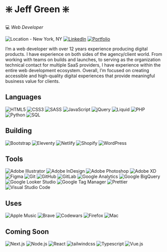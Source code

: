 # ❇️ Jeff Green ❇️

💻 _Web Developer_ 

![Location - New York, NY](https://img.shields.io/badge/📍_Location:-_New_York,_NY-2b2b2b?labelColor=2b2b2b&style=flat-square) [![LinkedIn](https://img.shields.io/badge/-LinkedIn-2b2b2b?logo=LinkedIn&logoColor=0077B5&link=https://www.linkedin.com/in/jeffgreenweb/&style=flat-square)](https://www.linkedin.com/in/jeffgreenweb/) [![Portfolio](https://img.shields.io/badge/-🌎_Website-2b2b2b?link=https://hirejeffgreen.com/&style=flat-square)](https://hirejeffgreen.com/)

I’m a web developer with over 12 years experience producing digital products. I have experience on both sides of the agency/client world. From working with teams on builds and launches, to serving as the organization technical contact for multiple SaaS providers, I have experience within the entire web development ecosystem. Overall, I’m focused on creating accessible and high-quality digital experiences that provide meaningful business value for clients.

## Languages

![HTML5](https://img.shields.io/badge/-HTML5-2b2b2b?&logo=html5&style=flat-square) ![CSS3](https://img.shields.io/badge/-CSS3-2b2b2b?&logo=CSS3&style=flat-square&logoColor=2965f1) ![SASS](https://img.shields.io/badge/-SASS-2b2b2b?&logo=SASS&style=flat-square) ![JavaScript](https://img.shields.io/badge/-JavaScript-2b2b2b?&logo=JavaScript&style=flat-square) ![jQuery](https://img.shields.io/badge/-jQuery-2b2b2b?&logo=jquery&style=flat-square&logoColor=7ACEF4) ![Liquid](https://img.shields.io/badge/-Liquid-2b2b2b?&logo=shopify&style=flat-square) ![PHP](https://img.shields.io/badge/-PHP-2b2b2b?&logo=PHP&style=flat-square) ![Python](https://img.shields.io/badge/-Python-2b2b2b?&logo=Python&style=flat-square) ![SQL](https://img.shields.io/badge/-SQL-2b2b2b?&logo=mysql&style=flat-square&logoColor=ffffff)

## Building

![Bootstrap](https://img.shields.io/badge/-Bootstrap-2b2b2b?&logo=Bootstrap&style=flat-square) ![Eleventy](https://img.shields.io/badge/-Eleventy-2b2b2b?&logo=Eleventy&style=flat-square) ![Netlify](https://img.shields.io/badge/-Netlify-2b2b2b?&logo=Netlify&style=flat-square) ![Shopify](https://img.shields.io/badge/-Shopify-2b2b2b?&logo=Shopify&style=flat-square) ![WordPress](https://img.shields.io/badge/-WordPress-2b2b2b?&logo=WordPress&style=flat-square)

## Tools

![Adobe Illustrator](https://img.shields.io/badge/-Adobe_Illustrator-2b2b2b?&logo=Adobe-Illustrator&style=flat-square) ![Adobe InDesign](https://img.shields.io/badge/-Adobe_InDesign-2b2b2b?&logo=Adobe-InDesign&style=flat-square) ![Adobe Photoshop](https://img.shields.io/badge/-Adobe_Photoshop-2b2b2b?&logo=Adobe-Photoshop&style=flat-square) ![Adobe XD](https://img.shields.io/badge/-Adobe_XD-2b2b2b?&logo=Adobe-XD&style=flat-square) ![Figma](https://img.shields.io/badge/-Figma-2b2b2b?&logo=Figma&style=flat-square) ![Git](https://img.shields.io/badge/-Git-2b2b2b?&logo=Git&style=flat-square) ![GitHub](https://img.shields.io/badge/-GitHub-2b2b2b?&logo=GitHub&style=flat-square) ![GitLab](https://img.shields.io/badge/-GitLab-2b2b2b?&logo=GitLab&style=flat-square) ![Google Analytics](https://img.shields.io/badge/-Google_Analytics-2b2b2b?&logo=Google-Analytics&style=flat-square) ![Google BigQuery](https://img.shields.io/badge/-Google_BigQuery-2b2b2b?&logo=Google-BigQuery&style=flat-square) ![Google Looker Studio](https://img.shields.io/badge/-Google_Looker_Studio-2b2b2b?&logo=Google-Data-Studio&style=flat-square) ![Google Tag Manager](https://img.shields.io/badge/-Google_Tag_Manager-2b2b2b?&logo=Google-Tag-Manager&style=flat-square&logoColor=8AB4F7) ![Prettier](https://img.shields.io/badge/-Prettier-2b2b2b?&logo=prettier&style=flat-square) ![Visual Studio Code](https://img.shields.io/badge/-Visual_Studio_Code-2b2b2b?&logo=Visual-Studio-Code&style=flat-square&logoColor=0098FF)

## Uses

![Apple Music](https://img.shields.io/badge/-Apple_Music-2b2b2b?&logo=Apple-Music&style=flat-square&logoColor=f94c57) ![Brave](https://img.shields.io/badge/-Brave-2b2b2b?&logo=Brave&style=flat-square) ![Codewars](https://img.shields.io/badge/-Codewars-2b2b2b?&logo=Codewars&style=flat-square&logoColor=EF5656) ![Firefox](https://img.shields.io/badge/-Firefox-2b2b2b?&logo=Firefox&style=flat-square) ![Mac](https://img.shields.io/badge/-Mac-2b2b2b?&logo=apple&style=flat-square)

## Coming Soon

![Next.js](https://img.shields.io/badge/-Next.js-2b2b2b?&logo=Nextdotjs&style=flat-square) ![Node.js](https://img.shields.io/badge/-Node.js-2b2b2b?&logo=nodedotjs&style=flat-square) ![React](https://img.shields.io/badge/-React-2b2b2b?&logo=React&style=flat-square) ![tailwindcss](https://img.shields.io/badge/-Tailwind_CSS-2b2b2b?&logo=tailwindcss&style=flat-square) ![Typescript](https://img.shields.io/badge/-Typescript-2b2b2b?&logo=Typescript&style=flat-square) ![Vue.js](https://img.shields.io/badge/-Vue.js-2b2b2b?&logo=vuedotjs&style=flat-square)
